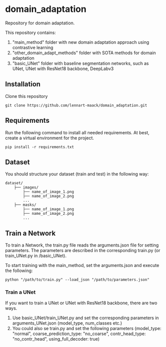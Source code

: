 # domain_adaptation

Repository for domain adaptation. 

This repository contains:
1. "main_method" folder with new domain adaptation approach using contrastive learning
2. "other_domain_adapt_methods" folder with SOTA methods for domain adaptation
3. "basic_UNet" folder with baseline segmentation networks, such as UNet, UNet with ResNet18 backbone, DeepLabv3


## Installation

Clone this repository
```
git clone https://github.com/lennart-maack/domain_adaptation.git
```

## Requirements
Run the following command to install all needed requirements. At best, create a virtual environment for the project.

```
pip install -r requirements.txt
```

## Dataset

You should structure your dataset (train and test) in the following way:

```
dataset/
    ├── images/
        ├── name_of_image_1.png
        ├── name_of_image_2.png
        ...
    ├── masks/
        ├── name_of_image_1.png
        ├── name_of_image_2.png
        ...
```

## Train a Network

To train a Network, the train.py file reads the arguments.json file for setting parameters.
The parameters are described in the corresponding train.py (or train_UNet.py in /basic_UNet).

To start training with the main_method, set the arguments.json and execute the following:

```
python "/path/to/train.py" --load_json "/path/to/parameters.json" 

```

### Train a UNet

If you want to train a UNet or UNet with ResNet18 backbone, there are two ways.

1. Use basic_UNet/train_UNet.py and set the corresponding parameters in arguments_UNet.json (model_type, num_classes etc.)
2. You could also se train.py and set the following parameters (model_type: "normal", coarse_prediction_type: "no_coarse", contr_head_type: "no_contr_head", using_full_decoder: true)